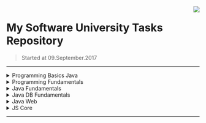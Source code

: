 <img src="%233.Java Professional Modules/sulogo.png" align="right" />

# My Software University Tasks Repository
> Started at 09.September.2017

<hr />
<details>
<summary> Programming Basics Java
</summary>
<table border="0" width="100%" cellspacing="1" cellpadding="3" align="center">
<tbody>
I.<a href="https://github.com/ItsGosho/SoftUni/tree/master/%231%20Programming%20Basics%20Java"> Programming Basics with Java </a> 
</tbody>
</table>
</details>
<details>
<summary> Programming Fundamentals  
</summary>
<table border="0" width="100%" cellspacing="1" cellpadding="3" align="center">
<tbody>
I. <a href="https://github.com/ItsGosho/SoftUni/tree/master/%232%20Tech%20Module/%231.Programming%20Fundamentals"> Programming Fundamentals </a><br>II. <a href="https://github.com/ItsGosho/SoftUni/tree/master/%232%20Tech%20Module/%232.Software%20Technologies"> Software Technologies </a></br>
</tbody>
</table>
</details>
<details>
<summary> Java Fundamentals 
</summary>
<table border="0" width="100%" cellspacing="1" cellpadding="3" align="center">
<tbody> 
I. <a href="https://github.com/ItsGosho/SoftUni/tree/master/%233.Java%20Professional%20Modules/%231.Java%20Fundamentals/%231.Java%20Advanced"> Java Advanced </a> <br>II. <a href="https://github.com/ItsGosho/SoftUni/tree/master/%233.Java%20Professional%20Modules/%231.Java%20Fundamentals/%232.Java%20OOP%20Basics"> Java OOP Basics </a><br>III. <a href="https://github.com/ItsGosho/SoftUni/tree/master/%233.Java%20Professional%20Modules/%231.Java%20Fundamentals/%233.Java%20OOP%20Advanced"> Java OOP Advanced </a></br</br>
</tbody>
</table>
</details>
<details>
<summary> Java DB Fundamentals
</summary>
<table border="0" width="100%" cellspacing="1" cellpadding="3" align="center">
<tbody>
I.<a href="https://github.com/ItsGosho/SoftUni/tree/master/%233.Java%20Professional%20Modules/%232.Java%20DB%20Fundamentals/Databases%20Basics%20-%20MySQL"> Databases Basics - MySQL</a><br>II. <a href="https://github.com/ItsGosho/SoftUni/tree/master/%233.Java%20Professional%20Modules/%232.Java%20DB%20Fundamentals/Databases%20Frameworks%20-%20Hibernate%20%26%20Spring%20Data"> Databases Advanced - Hibernate </a></br> 
</tbody>
</table>
</details>
<details>
<summary> Java Web
</summary>
<table border="0" width="100%" cellspacing="1" cellpadding="3" align="center">
<tbody>
I.<a href="https://github.com/ItsGosho/SoftUni/tree/master/%233.Java Professional Modules/%233.Java WEB/Java Web Development Basics"> Java Web Development Basics</a><br>II. <a href="https://github.com/ItsGosho/SoftUni/tree/master/%233.Java%20Professional%20Modules/%233.Java%20WEB/Java%20MVC%20Frameworks%20-%20Spring"> Java MVC Frameworks - Spring </a></br> 
</tbody>
</table>
</details>
<details>
<summary> JS Core
</summary>
<table border="0" width="100%" cellspacing="1" cellpadding="3" align="center">
<tbody>
I.<a href="https://github.com/ItsGosho/SoftUni/tree/master/%233.Java%20Professional%20Modules/%234.JScript%20Core/%231.JS%20Fundamentals"> JS Fundamentals</a><br>
</tbody>
</table>
<table border="0" width="100%" cellspacing="1" cellpadding="3" align="center">
<tbody>
II.<a href="https://github.com/ItsGosho/SoftUni/tree/master/%233.Java%20Professional%20Modules/%234.JScript%20Core/%232.JS%20Advanced"> JS Advanced</a><br>
</tbody>
</table>
</details>
<hr />